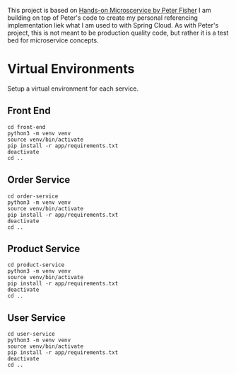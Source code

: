 This project is based on [Hands-on Microscervice by Peter Fisher](https://github.com/smitchell/python-flask-web-services)
I am building on top of Peter's code to create my personal referencing implementation liek what I am used to with Spring Cloud.
As with Peter's project, this is not meant to be production quality code, but rather it is a test bed for microservice concepts.


# Virtual Environments

Setup a virtual environment for each service.

## Front End

```shell script
cd front-end
python3 -m venv venv
source venv/bin/activate
pip install -r app/requirements.txt
deactivate
cd ..
```

## Order Service

```shell script
cd order-service
python3 -m venv venv
source venv/bin/activate
pip install -r app/requirements.txt
deactivate
cd ..
```

## Product Service

```shell script
cd product-service
python3 -m venv venv
source venv/bin/activate
pip install -r app/requirements.txt
deactivate
cd ..
```

## User Service

```shell script
cd user-service
python3 -m venv venv
source venv/bin/activate
pip install -r app/requirements.txt
deactivate
cd ..
```
